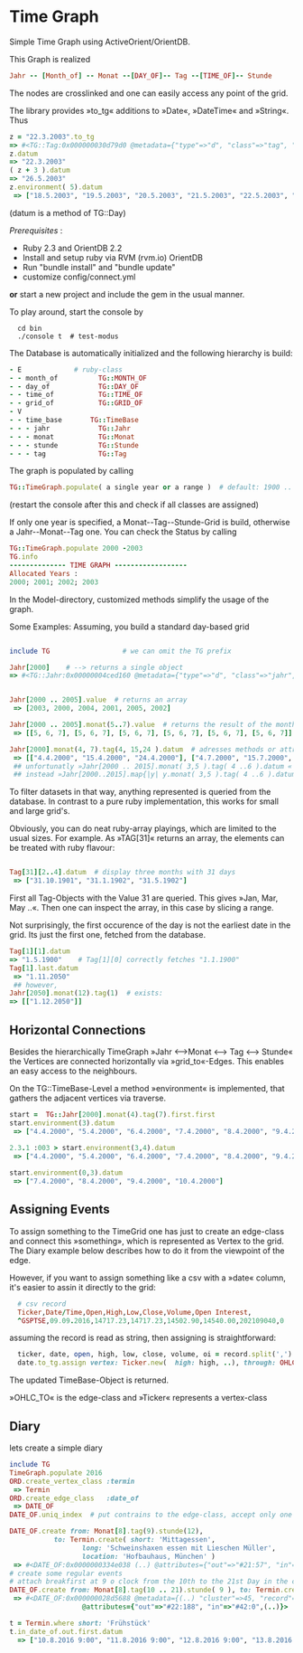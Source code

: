 # Time Graph 

Simple Time Graph using ActiveOrient/OrientDB. 

This Graph is realized

```ruby
Jahr -- [Month_of] -- Monat --[DAY_OF]-- Tag --[TIME_OF]-- Stunde
```
The nodes are crosslinked and one can easily access any point of the grid.

The library provides »to_tg« additions to »Date«, »DateTime« and »String«. 
Thus

```ruby
z = "22.3.2003".to_tg
=> #<TG::Tag:0x000000030d79d0 @metadata={"type"=>"d", "class"=>"tag", "version"=>4, "fieldTypes"=>"in_grid_of=g,out_grid_of=g,in_day_of=g", "cluster"=>25, "record"=>294}, @d=nil, @attributes={"value"=>22, "in_grid_of"=>["#49:304"], "out_grid_of"=>["#50:304"], "in_day_of"=>["#41:294"], "created_at"=>Mon, 12 Sep 2016 09:56:41 +0200}> 
z.datum 
=> "22.3.2003" 
( z + 3 ).datum
=> "26.5.2003"
z.environment( 5).datum
 => ["18.5.2003", "19.5.2003", "20.5.2003", "21.5.2003", "22.5.2003", "23.5.2003", "24.5.2003", "25.5.2003", "26.5.2003", "27.5.2003", "28.5.2003"] 


```
(datum is a method of TG::Day)

*Prerequisites* : 
* Ruby 2.3 and OrientDB 2.2
* Install and setup ruby via RVM (rvm.io) OrientDB 
* Run "bundle install" and "bundle update"
* customize config/connect.yml

**or** start a new project and include the gem in the usual manner.

To play around, start the console by
```
  cd bin
  ./console t  # test-modus
```
The Database is automatically initialized and the following hierarchy is build:

```ruby
- E				# ruby-class
- - month_of	      TG::MONTH_OF
- - day_of		      TG::DAY_OF
- - time_of		      TG::TIME_OF
- - grid_of		      TG::GRID_OF
- V
- - time_base	    TG::TimeBase
- - - jahr		      TG::Jahr
- - - monat		      TG::Monat
- - - stunde	      TG::Stunde
- - - tag		      TG::Tag
```

The graph is populated by calling 

```ruby
TG::TimeGraph.populate( a single year or a range )  # default: 1900 .. 2050
```
(restart the console after this and check if all classes are assigned)

If only one year is specified, a Monat--Tag--Stunde-Grid is build, otherwise a Jahr--Monat--Tag one.
You can check the Status by calling 


```ruby
TG::TimeGraph.populate 2000 -2003
TG.info
-------------- TIME GRAPH ------------------
Allocated Years : 
2000; 2001; 2002; 2003 

```
In the Model-directory, customized methods simplify the usage of the graph.

Some Examples:
Assuming, you build a standard day-based grid

```ruby

include TG					# we can omit the TG prefix

Jahr[2000]    # --> returns a single object
=> #<TG::Jahr:0x00000004ced160 @metadata={"type"=>"d", "class"=>"jahr", "version"=>13, "fieldTypes"=>"out_month_of=g", "cluster"=>34, "record"=>101}, @d=nil, @attributes={"value"=>2000, "out_month_of"=>["#53:1209", "#54:1209", "#55:1209", "#56:1209", "#53:1210", "#54:1210", "#55:1210", "#56:1210", "#53:1211", "#54:1211", "#55:1211", "#56:1211"], "created_at"=>Fri, 09 Sep 2016 10:14:30 +0200}>


Jahr[2000 .. 2005].value  # returns an array
 => [2003, 2000, 2004, 2001, 2005, 2002] 

Jahr[2000 .. 2005].monat(5..7).value  # returns the result of the month-attribute (or method)
 => [[5, 6, 7], [5, 6, 7], [5, 6, 7], [5, 6, 7], [5, 6, 7], [5, 6, 7]] 

Jahr[2000].monat(4, 7).tag(4, 15,24 ).datum  # adresses methods or attributes of the specified day's
 => [["4.4.2000", "15.4.2000", "24.4.2000"], ["4.7.2000", "15.7.2000", "24.7.2000"]] 
 ## unfortunatly »Jahr[2000 .. 2015].monat( 3,5 ).tag( 4 ..6 ).datum « does not fits now
 ## instead »Jahr[2000..2015].map{|y| y.monat( 3,5 ).tag( 4 ..6 ).datum } « does the job.
```

To filter datasets in that way, anything represented is queried from the database. In contrast to
a pure ruby implementation, this works for small and large grid's.

Obviously, you can do neat ruby-array playings, which are limited to the usual sizes.
For example. As »TAG[31]« returns an array, the elements can be treated with ruby flavour:

```ruby

Tag[31][2..4].datum  # display three months with 31 days 
 => ["31.10.1901", "31.1.1902", "31.5.1902"]

```
First all Tag-Objects with the Value 31 are queried. This gives »Jan, Mar, May ..«. Then one can inspect the array, in this case by slicing a range.

Not surprisingly, the first occurence of the day is not the earliest date in the grid. Its just the first one,
fetched from the database.

``` ruby
Tag[1][1].datum
=> "1.5.1900"    # Tag[1][0] correctly fetches "1.1.1900"
Tag[1].last.datum
 => "1.11.2050"
 ## however, 
Jahr[2050].monat(12).tag(1)  # exists:
=> [["1.12.2050"]]
```

## Horizontal Connections

Besides the hierarchically TimeGraph »Jahr <-->Monat <--> Tag <--> Stunde«  the Vertices are connected
horizontally via »grid_to«-Edges. This enables an easy access to the neighbours.

On the TG::TimeBase-Level a method »environment« is implemented, that gathers the adjacent vertices 
via traverse.

``` ruby
start =  TG::Jahr[2000].monat(4).tag(7).first.first
start.environment(3).datum
 => ["4.4.2000", "5.4.2000", "6.4.2000", "7.4.2000", "8.4.2000", "9.4.2000", "10.4.2000"] 

2.3.1 :003 > start.environment(3,4).datum
 => ["4.4.2000", "5.4.2000", "6.4.2000", "7.4.2000", "8.4.2000", "9.4.2000", "10.4.2000", "11.4.2000"] 
 
start.environment(0,3).datum
 => ["7.4.2000", "8.4.2000", "9.4.2000", "10.4.2000"] 
```

## Assigning Events

To assign something to the TimeGrid one has just to create an edge-class and connect this »something», 
which is represented as Vertex to the grid. The Diary example below describes how to do it from
the viewpoint of the edge.

However, if you want to assign something like a csv with a »date« column, it's easier to assin it directly 
to the grid:

``` ruby
  # csv record 
  Ticker,Date/Time,Open,High,Low,Close,Volume,Open Interest,
  ^GSPTSE,09.09.2016,14717.23,14717.23,14502.90,14540.00,202109040,0
```
assuming the record is read as string, then assigning is straightforward:
``` ruby
  ticker, date, open, high, low, close, volume, oi = record.split(',')
  date.to_tg.assign vertex: Ticker.new(  high: high, ..), through: OHLC_TO, attributes:{ symbol: ticker }
``` 
The updated TimeBase-Object is returned. 

»OHLC_TO« is the edge-class and »Ticker« represents a vertex-class
## Diary

lets create a simple diary

```ruby
include TG
TimeGraph.populate 2016
ORD.create_vertex_class :termin
 => Termin
ORD.create_edge_class   :date_of
 => DATE_OF
DATE_OF.uniq_index	# put contrains to the edge-class, accept only one entry per item 

DATE_OF.create from: Monat[8].tag(9).stunde(12), 
	       to: Termin.create( short: 'Mittagessen', 
				  long: 'Schweinshaxen essen mit Lieschen Müller', 
				  location: 'Hofbauhaus, München' )
 => #<DATE_OF:0x0000000334e038 (..) @attributes={"out"=>"#21:57", "in"=>"#41:0", (..)}> 
# create some regular events
# attach breakfirst at 9 o clock from the 10th to the 21st Day in the current month
DATE_OF.create from: Monat[8].tag(10 .. 21).stunde( 9 ), to: Termin.create( :short => 'Frühstück' )
 => #<DATE_OF:0x000000028d5688 @metadata={(..) "cluster"=>45, "record"=>8}, 
			      @attributes={"out"=>"#22:188", "in"=>"#42:0",(..)}>

t = Termin.where short: 'Frühstück'
t.in_date_of.out.first.datum
  => ["10.8.2016 9:00", "11.8.2016 9:00", "12.8.2016 9:00", "13.8.2016 9:00", "14.8.2016 9:00", "15.8.2016 9:00", "16.8.2016 9:00", "17.8.2016 9:00", "18.8.2016 9:00", "19.8.2016 9:00", "20.8.2016 9:00", "21.8.2016 9:00"]



```

